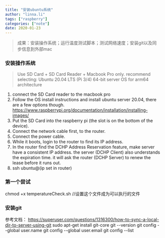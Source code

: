 ```yaml
---
title: "安装ubuntu系统"
author: "linna.li"
tags: ["raspberry"]
categories: ["note"]
date: 2020-01-23
---
```

> 成果：安装操作系统；运行温度测试脚本；测试网络速度；安装git以及同步信息到外部mac
### 安装操作系统
> Use SD Card + SD Card Reader + Macbook Pro only. recommend selecting: Ubuntu 20.04 LTS (Pi 3/4) 64-bit server OS for arm64 architecture
1. connect the SD Card reader to the macbook pro 
2. Follow the OS install instructions and install ubuntu server 20.04, there are a few options though.
https://www.raspberrypi.org/documentation/installation/installing-images/
3. Put the SD Card into the raspberry pi (the slot is on the bottom of the device).
4. Connect the network cable first, to the router.
5. Connect the power cable.
6. While it boots, login to the router to find its IP address.
7. In the router find the DCHP Address Reservation feature, make server have a consistent IP address. the server (DCHP Client) also understands the expiration time. it will ask the router (DCHP Server) to renew the lease before it runs out.
8. ssh ubuntu@(ip set in router)

### 第一个尝试
chmod +x temperatureCheck.sh //设置这个文件成为可以执行的文件
### 安装git
参考文档：
https://superuser.com/questions/1316300/how-to-sync-a-local-dir-to-server-using-git
sudo apt-get install git-core
git --version
git config --global user.name 
git config --global user.email 
git config --list